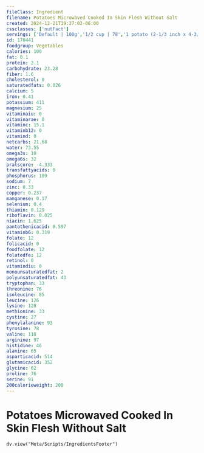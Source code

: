 ```yaml
---
fileClass: Ingredient
filename: Potatoes Microwaved Cooked In Skin Flesh Without Salt
created: 2024-12-21T19:27:02-06:00
cssclasses: ['nutFact']
servings: ['Default | 100g','1/2 cup | 78','1 potato (2-1/3 inch x 4-3/4 inch) | 156']
id: 170441
foodgroup: Vegetables
calories: 100
fat: 0.1
protein: 2.1
carbohydrate: 23.28
fiber: 1.6
cholesterol: 0
saturatedfats: 0.026
calcium: 5
iron: 0.41
potassium: 411
magnesium: 25
vitaminaiu: 0
vitaminarae: 0
vitaminc: 15.1
vitaminb12: 0
vitamind: 0
netcarbs: 21.68
water: 73.55
omega3s: 10
omega6s: 32
pralscore: -4.333
transfattyacids: 0
phosphorus: 109
sodium: 7
zinc: 0.33
copper: 0.237
manganese: 0.17
selenium: 0.4
thiamin: 0.129
riboflavin: 0.025
niacin: 1.625
pantothenicacid: 0.597
vitaminb6: 0.319
folate: 12
folicacid: 0
foodfolate: 12
folatedfe: 12
retinol: 0
vitamindiu: 0
monounsaturatedfat: 2
polyunsaturatedfat: 43
tryptophan: 33
threonine: 76
isoleucine: 85
leucine: 126
lysine: 128
methionine: 33
cystine: 27
phenylalanine: 93
tyrosine: 78
valine: 118
arginine: 97
histidine: 46
alanine: 65
asparticacid: 514
glutamicacid: 352
glycine: 62
proline: 76
serine: 91
200calorieweight: 200
---
```


# Potatoes Microwaved Cooked In Skin Flesh Without Salt

```dataviewjs
dv.view("Meta/Scripts/IngredientsFooter")
```